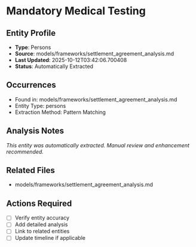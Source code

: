 # Mandatory Medical Testing

## Entity Profile
- **Type**: Persons
- **Source**: models/frameworks/settlement_agreement_analysis.md
- **Last Updated**: 2025-10-12T03:42:06.700408
- **Status**: Automatically Extracted

## Occurrences
- Found in: models/frameworks/settlement_agreement_analysis.md
- Entity Type: persons
- Extraction Method: Pattern Matching

## Analysis Notes
*This entity was automatically extracted. Manual review and enhancement recommended.*

## Related Files
- models/frameworks/settlement_agreement_analysis.md

## Actions Required
- [ ] Verify entity accuracy
- [ ] Add detailed analysis
- [ ] Link to related entities
- [ ] Update timeline if applicable
